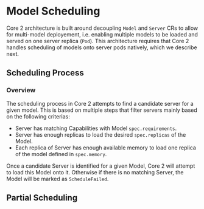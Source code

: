 <!--- cSpell:enable --->

# Model Scheduling

Core 2 architecture is built around decoupling `Model` and `Server` CRs to allow for multi-model deployement, 
i.e. enabling multiple models to be loaded and served on one server replica (`Pod`). 
This architecture requires that Core 2 handles scheduling of models onto server pods natively, which we describe next.

## Scheduling Process

### Overview

The scheduling process in Core 2 attempts to find a candidate server for a given model. This is based on multiple steps that filter 
servers mainly based on the following criterias:

- Server has matching Capabilities with Model `spec.requirements`.
- Server has enough replicas to load the desired `spec.replicas` of the Model.
- Each replica of Server has enough available memory to load one replica of the model defined in `spec.memory`.

Once a candidate Server is identified for a given Model, Core 2 will attempt to load this Model onto it. Otherwise if there is no matching Server, the Model will be marked as `ScheduleFailed`.

## Partial Scheduling